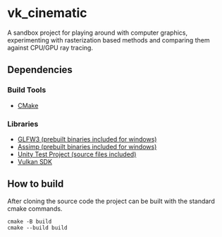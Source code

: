 # vk_cinematic
A sandbox project for playing around with computer graphics, experimenting with
rasterization based methods and comparing them against CPU/GPU ray tracing.

## Dependencies

### Build Tools
- [CMake](https://cmake.org/)

### Libraries
- [GLFW3 (prebuilt binaries included for windows)](https://github.com/glfw/glfw)
- [Assimp (prebuilt binaries included for windows)](https://github.com/assimp/assimp)
- [Unity Test Project (source files included)](https://github.com/ThrowTheSwitch/Unity)
- [Vulkan SDK](https://vulkan.lunarg.com/)

## How to build
After cloning the source code the project can be built with the standard cmake
commands.
```
cmake -B build
cmake --build build
```
